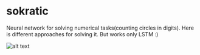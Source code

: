 # sokratic
Neural network for solving numerical tasks(counting circles in digits). Here is different approaches for solving it. But works only LSTM :)


![alt text](https://pics.me.me/this-is-a-riddle-that-kids-solve-in-10-mins-6613345.png)

